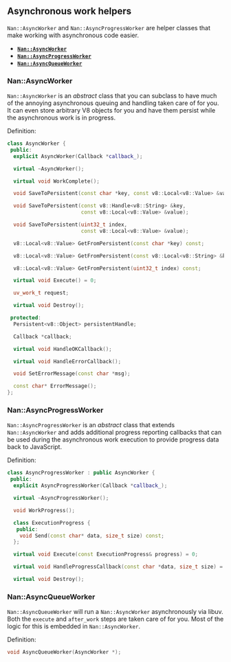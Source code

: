 ## Asynchronous work helpers

`Nan::AsyncWorker` and `Nan::AsyncProgressWorker` are helper classes that make working with asynchronous code easier.

 - <a href="#api_nan_async_worker"><b><code>Nan::AsyncWorker</code></b></a>
 - <a href="#api_nan_async_progress_worker"><b><code>Nan::AsyncProgressWorker</code></b></a>
 - <a href="#api_nan_async_queue_worker"><b><code>Nan::AsyncQueueWorker</code></b></a>

<a name="api_nan_async_worker"></a>
### Nan::AsyncWorker

`Nan::AsyncWorker` is an _abstract_ class that you can subclass to have much of the annoying asynchronous queuing and handling taken care of for you. It can even store arbitrary V8 objects for you and have them persist while the asynchronous work is in progress.

Definition:

```c++
class AsyncWorker {
 public:
  explicit AsyncWorker(Callback *callback_);

  virtual ~AsyncWorker();

  virtual void WorkComplete();

  void SaveToPersistent(const char *key, const v8::Local<v8::Value> &value);

  void SaveToPersistent(const v8::Handle<v8::String> &key,
                        const v8::Local<v8::Value> &value);

  void SaveToPersistent(uint32_t index,
                        const v8::Local<v8::Value> &value);

  v8::Local<v8::Value> GetFromPersistent(const char *key) const;

  v8::Local<v8::Value> GetFromPersistent(const v8::Local<v8::String> &key) const;

  v8::Local<v8::Value> GetFromPersistent(uint32_t index) const;

  virtual void Execute() = 0;

  uv_work_t request;

  virtual void Destroy();

 protected:
  Persistent<v8::Object> persistentHandle;

  Callback *callback;

  virtual void HandleOKCallback();

  virtual void HandleErrorCallback();

  void SetErrorMessage(const char *msg);

  const char* ErrorMessage();
};
```

<a name="api_nan_async_progress_worker"></a>
### Nan::AsyncProgressWorker

`Nan::AsyncProgressWorker` is an _abstract_ class that extends `Nan::AsyncWorker` and adds additional progress reporting callbacks that can be used during the asynchronous work execution to provide progress data back to JavaScript.

Definition:

```c++
class AsyncProgressWorker : public AsyncWorker {
 public:
  explicit AsyncProgressWorker(Callback *callback_);

  virtual ~AsyncProgressWorker();

  void WorkProgress();

  class ExecutionProgress {
   public:
    void Send(const char* data, size_t size) const;
  };

  virtual void Execute(const ExecutionProgress& progress) = 0;

  virtual void HandleProgressCallback(const char *data, size_t size) = 0;

  virtual void Destroy();
```

<a name="api_nan_async_queue_worker"></a>
### Nan::AsyncQueueWorker

`Nan::AsyncQueueWorker` will run a `Nan::AsyncWorker` asynchronously via libuv. Both the `execute` and `after_work` steps are taken care of for you. Most of the logic for this is embedded in `Nan::AsyncWorker`.

Definition:

```c++
void AsyncQueueWorker(AsyncWorker *);
```
